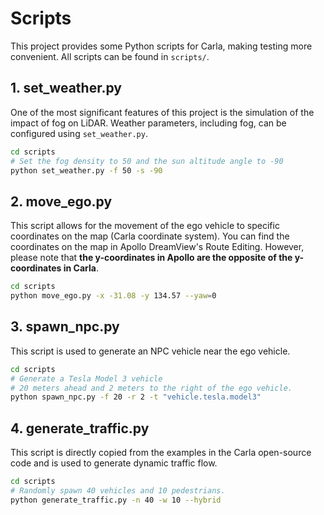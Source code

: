 # Scripts
This project provides some Python scripts for Carla, making testing more convenient. All scripts can be found in `scripts/`.
## 1. set_weather.py
One of the most significant features of this project is the simulation of the impact of fog on LiDAR. Weather parameters, including fog, can be configured using `set_weather.py`.
```bash
cd scripts
# Set the fog density to 50 and the sun altitude angle to -90
python set_weather.py -f 50 -s -90
```

## 2. move_ego.py
This script allows for the movement of the ego vehicle to specific coordinates on the map (Carla coordinate system). You can find the coordinates on the map in Apollo DreamView's Route Editing. However, please note that **the y-coordinates in Apollo are the opposite of the y-coordinates in Carla**.
```bash
cd scripts
python move_ego.py -x -31.08 -y 134.57 --yaw=0
```

## 3. spawn_npc.py
This script is used to generate an NPC vehicle near the ego vehicle.
```bash
cd scripts
# Generate a Tesla Model 3 vehicle 
# 20 meters ahead and 2 meters to the right of the ego vehicle.
python spawn_npc.py -f 20 -r 2 -t "vehicle.tesla.model3"
```

## 4. generate_traffic.py
This script is directly copied from the examples in the Carla open-source code and is used to generate dynamic traffic flow.
```bash
cd scripts
# Randomly spawn 40 vehicles and 10 pedestrians.
python generate_traffic.py -n 40 -w 10 --hybrid
```